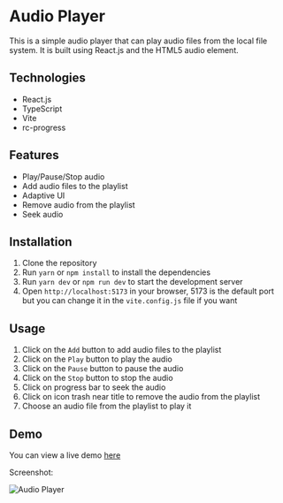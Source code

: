 # Audio Player

This is a simple audio player that can play audio files from the local file system. It is built using React.js and the
HTML5 audio element.

## Technologies

- React.js
- TypeScript
- Vite
- rc-progress

## Features

- Play/Pause/Stop audio
- Add audio files to the playlist
- Adaptive UI
- Remove audio from the playlist
- Seek audio

## Installation

1. Clone the repository
2. Run `yarn` or `npm install` to install the dependencies
3. Run `yarn dev` or `npm run dev` to start the development server
4. Open `http://localhost:5173` in your browser, 5173 is the default port but you can change it in the `vite.config.js`
   file if you want

## Usage

1. Click on the `Add` button to add audio files to the playlist
2. Click on the `Play` button to play the audio
3. Click on the `Pause` button to pause the audio
4. Click on the `Stop` button to stop the audio
5. Click on progress bar to seek the audio
6. Click on icon trash near title to remove the audio from the playlist
7. Choose an audio file from the playlist to play it

## Demo

You can view a live demo [here](https://audio-player-lime.vercel.app/)

Screenshot:

![Audio Player](https://i2.paste.pics/b0149317a0ea54aeaf0ce87c70bb3955.png?rand=BogyV5UuTb)
